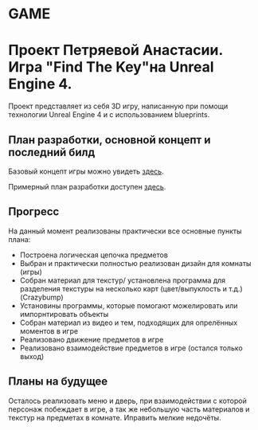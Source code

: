 # GAME
# Проект Петряевой Анастасии. Игра "Find The Key"на Unreal Engine 4.
 
 Проект представляет из себя 3D игру, написанную при помощи технологии Unreal Engine 4 и c использованием blueprints.
 
 ## План разработки, основной концепт и последний билд
 Базовый концепт игры можно увидеть [здесь](https://docs.google.com/document/d/1Cn8jqPerycDVBLryEOa0l9xPs-KC1C5oWR6tZ3j8Ukg/edit#heading=h.4u6c5x1l1mop "Описание игры").
 
 Примерный план разработки доступен [здесь](https://docs.google.com/spreadsheets/d/1PUa3jG_hcjDB67qcwux9dS2mhaqHwEqLxPVpLq7USQA/edit#gid=0 "План разработки").
 
 
 ## Прогресс
 
 На данный момент реализованы практически все основные пункты плана:
  * Построена логическая цепочка предметов
  * Выбран и практически полностью реализован дизайн для комнаты (игры)
  * Собран материал для текстур/ установлена программа для разделения текстуры на несколько карт (цвет/выпуклость и т.д.) (Crazybump)
  * Установины программы, которые помогают можелировать или импорнтировать объекты
  * Собран материал из видео и тем, подходящих для опрелённых моментов в игре
  * Реализовано движение предметов в игре 
  * Реализовано взаимодействие предметов в игре (остался только выход)

 ## Планы на будущее
 Осталось реализовать меню и дверь, при взаимодействии с которой персонаж побеждает в игре, а так же небольшую часть материалов и текстур на предметах в комнате. Иправить мелкие недочёты.
